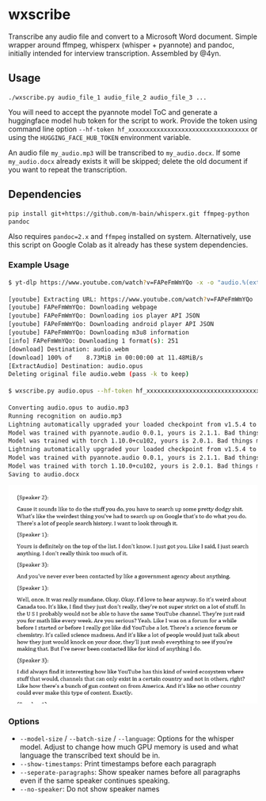 # wxscribe

Transcribe any audio file and convert to a Microsoft Word document. Simple
wrapper around ffmpeg, whisperx (whisper + pyannote) and pandoc, initially
intended for interview transcription. Assembled by @4yn.

## Usage

```
./wxscribe.py audio_file_1 audio_file_2 audio_file_3 ...
```

You will need to accept the pyannote model ToC and generate a huggingface model
hub token for the script to work. Provide the token using command line option
`--hf-token hf_xxxxxxxxxxxxxxxxxxxxxxxxxxxxxxxxxx` or using the
`HUGGING_FACE_HUB_TOKEN` environment variable.

An audio file `my_audio.mp3` will be transcribed to `my_audio.docx`. If some
`my_audio.docx` already exists it will be skipped; delete the old document if
you want to repeat the transcription.

## Dependencies

```
pip install git+https://github.com/m-bain/whisperx.git ffmpeg-python pandoc
```

Also requires `pandoc=2.x` and `ffmpeg` installed on system. Alternatively, use
this script on Google Colab as it already has these system dependencies.

### Example Usage

```bash
$ yt-dlp https://www.youtube.com/watch?v=FAPeFmWmYQo -x -o "audio.%(ext)s"

[youtube] Extracting URL: https://www.youtube.com/watch?v=FAPeFmWmYQo
[youtube] FAPeFmWmYQo: Downloading webpage
[youtube] FAPeFmWmYQo: Downloading ios player API JSON
[youtube] FAPeFmWmYQo: Downloading android player API JSON
[youtube] FAPeFmWmYQo: Downloading m3u8 information
[info] FAPeFmWmYQo: Downloading 1 format(s): 251
[download] Destination: audio.webm
[download] 100% of    8.73MiB in 00:00:00 at 11.48MiB/s
[ExtractAudio] Destination: audio.opus
Deleting original file audio.webm (pass -k to keep)

$ wxscribe.py audio.opus --hf-token hf_xxxxxxxxxxxxxxxxxxxxxxxxxxxxxxxxxx

Converting audio.opus to audio.mp3
Running recognition on audio.mp3
Lightning automatically upgraded your loaded checkpoint from v1.5.4 to v2.0.7. To apply the upgrade to your files permanently, run `python -m pytorch_lightning.utilities.upgrade_checkpoint --file ../../.cache/torch/whisperx-vad-segmentation.bin`
Model was trained with pyannote.audio 0.0.1, yours is 2.1.1. Bad things might happen unless you revert pyannote.audio to 0.x.
Model was trained with torch 1.10.0+cu102, yours is 2.0.1. Bad things might happen unless you revert torch to 1.x.
Lightning automatically upgraded your loaded checkpoint from v1.5.4 to v2.0.7. To apply the upgrade to your files permanently, run `python -m pytorch_lightning.utilities.upgrade_checkpoint --file ../../.cache/torch/pyannote/models--pyannote--segmentation/snapshots/c4c8ceafcbb3a7a280c2d357aee9fbc9b0be7f9b/pytorch_model.bin`
Model was trained with pyannote.audio 0.0.1, yours is 2.1.1. Bad things might happen unless you revert pyannote.audio to 0.x.
Model was trained with torch 1.10.0+cu102, yours is 2.0.1. Bad things might happen unless you revert torch to 1.x.
Saving to audio.docx
```

![sample transcription](./img/sample_transcription.png)

### Options

- `--model-size` / `--batch-size` / `--language`: Options for the whisper model.
  Adjust to change how much GPU memory is used and what language the transcribed
  text should be in.
- `--show-timestamps`: Print timestamps before each paragraph
- `--seperate-paragraphs`: Show speaker names before all paragraphs even if the
  same speaker continues speaking.
- `--no-speaker`: Do not show speaker names